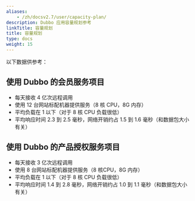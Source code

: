 ```yaml
---
aliases:
    - /zh/docsv2.7/user/capacity-plan/
description: Dubbo 应用容量规划参考
linkTitle: 容量规划
title: 容量规划
type: docs
weight: 15
---
```




以下数据供参考：

## 使用 Dubbo 的会员服务项目

* 每天接收 4 亿次远程调用
* 使用 12 台网站标配机器提供服务（8 核 CPU，8G 内存）
* 平均负载在 1 以下（对于 8 核 CPU 负载很低）
* 平均响应时间 2.3 到 2.5 毫秒，网络开销约占 1.5 到 1.6 毫秒（和数据包大小有关）

## 使用 Dubbo 的产品授权服务项目

* 每天接收 3 亿次远程调用
* 使用 8 台网站标配机器提供服务（8 核CPU，8G 内存）
* 平均负载在 1 以下（对于 8 核 CPU 负载很低）
* 平均响应时间 1.4 到 2.8 毫秒，网络开销约占 1.0 到 1.1 毫秒（和数据包大小有关）